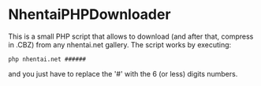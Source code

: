 # NhentaiPHPDownloader
This is a small PHP script that allows to download (and after that, compress in .CBZ) from any nhentai.net gallery.
The script works by executing:
```
php nhentai.net ######
```
and you just have to replace the '#' with the 6 (or less) digits numbers.
